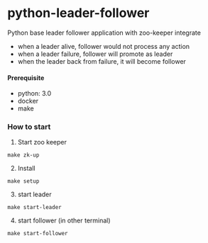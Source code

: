 # python-leader-follower
Python base leader follower application with zoo-keeper integrate

- when a leader alive, follower would not process any action
- when a leader failure, follower will promote as leader
- when the leader back from failure, it will become follower

#### Prerequisite
- python: 3.0
- docker
- make

### How to start

1. Start zoo keeper
```
make zk-up
```

2. Install
```
make setup
```

3. start leader
```
make start-leader
```

4. start follower (in other terminal)
```
make start-follower
```